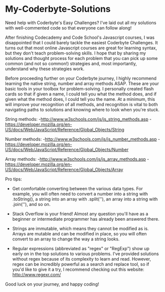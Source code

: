 # My-Coderbyte-Solutions
Need help with Coderbyte's Easy Challenges? I've laid out all my solutions with well-commented code so that everyone can follow along!

After finishing Codecademy and Code School's Javascript courses, I was disappointed that I could barely tackle the easiest Coderbyte Challenges. It turns out that most online Javascript courses are great for learning syntax, but they don't teach problem-solving skills. I hope that by sharing my solutions and thought process for each problem that you can pick up some common (and not so common!) strategies and, most importantly, understand why these strategies work.

Before proceeding further on your Coderbyte journey, I highly recommend learning the native string, number and array methods ASAP. These are your basic tools in your toolbox for problem-solving. I personally created flash cards so that if given a name, I could tell you what the method does, and if given what the method does, I could tell you the name. At a minimum, this will improve your recognition of all methods, and recognition is vital to both navigating paths to solutions and knowing where to look when you're stuck.

String methods:
-http://www.w3schools.com/js/js_string_methods.asp
-https://developer.mozilla.org/en-US/docs/Web/JavaScript/Reference/Global_Objects/String

Number methods:
-http://www.w3schools.com/js/js_number_methods.asp
-https://developer.mozilla.org/en-US/docs/Web/JavaScript/Reference/Global_Objects/Number

Array methods:
-http://www.w3schools.com/js/js_array_methods.asp
-https://developer.mozilla.org/en-US/docs/Web/JavaScript/Reference/Global_Objects/Array

Pro tips:
- Get comfortable converting between the various data types. For example, you will often need to convert a number into a string with .toString(), a string into an array with .split(''), an array into a string with .join(''), and so on.

- Stack Overflow is your friend! Almost any question you'll have as a beginner or intermediate programmer has already been answered there.

- Strings are immutable, which means they cannot be modified as is. Arrays are mutable and can be modified in place, so you will often convert to an array to change the way a string looks.

- Regular expressions (abbreviated as "regex" or "RegExp") show up early on in the top solutions to various problems. I've provided solutions without regex because of its complexity to learn and read. However, regex can be incredibly powerful as a search and replace tool, so if you'd like to give it a try, I recommend checking out this website: http://www.regexr.com/


Good luck on your journey, and happy coding!
